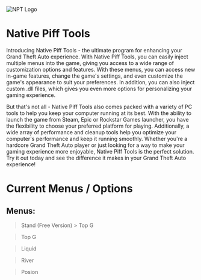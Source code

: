 ![NPT Logo](https://user-images.githubusercontent.com/96446997/215381277-349e6c10-3fc7-4997-90c0-1fe7bf306112.png)
# Native Piff Tools
Introducing Native Piff Tools - the ultimate program for enhancing your Grand Theft Auto experience. With Native Piff Tools, you can easily inject multiple menus into the game, giving you access to a wide range of customization options and features. With these menus, you can access new in-game features, change the game's settings, and even customize the game's appearance to suit your preferences. In addition, you can also inject custom .dll files, which gives you even more options for personalizing your gaming experience.

But that's not all - Native Piff Tools also comes packed with a variety of PC tools to help you keep your computer running at its best. With the ability to launch the game from Steam, Epic or Rockstar Games launcher, you have the flexibility to choose your preferred platform for playing. Additionally, a wide array of performance and cleanup tools help you optimize your computer's performance and keep it running smoothly. Whether you're a hardcore Grand Theft Auto player or just looking for a way to make your gaming experience more enjoyable, Native Piff Tools is the perfect solution. Try it out today and see the difference it makes in your Grand Theft Auto experience!

# Current Menus / Options

## Menus:

> Stand (Free Version) > Top G

> Top G

> Liquid

> River

> Posion
